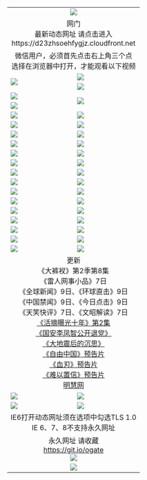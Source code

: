 ﻿<table>
  <tr></tr>
  <tr><td colspan=2 align=center><img src="https://cloud.githubusercontent.com/assets/11880933/13434984/f430fae2-e012-11e5-814f-c2df1e82b247.jpg" /></td></tr>
  <tr><td colspan=2 align=center>网门<br>最新动态网址 请点击进入
<br>https://d23zhsoehfygjz.cloudfront.net
    </td>
  </tr>
  <tr>
    <td colspan=2 align=center>微信用户，必须首先点击右上角三个点<br>选择在浏览器中打开，才能观看以下视频</td>
  </tr>
  <tr>
    <td rowspan=2><a href="https://d23zhsoehfygjz.cloudfront.net/ogUP.aspx?name=11DKC.mp4&count=T:2,2:8,1:16&from=github" target="_blank"><img src="https://d23zhsoehfygjz.cloudfront.net/Up/11DKC1.jpg" /></a></td> 
    <td><div><a href="https://d23zhsoehfygjz.cloudfront.net/ogUP.aspx?name=LRWS.mp4&count=7B:9,6B:44,5A:10,5B:35,4A:14,4B:19,3A:10,3B:26,2A:16,2B:21,1A:23,1B:29&current=7B:9" target="_blank"><img src="https://d23zhsoehfygjz.cloudfront.net/Up/LRWS.jpg" /></a></td>
   </tr>
  <tr>
    <td><a href="https://d23zhsoehfygjz.cloudfront.net/ogNiceVedio.aspx" target="_blank"><img src="https://d23zhsoehfygjz.cloudfront.net/Up/TGKDY.jpg" /></a></td>
  </tr>
  <tr>
    <td><a href="https://d23zhsoehfygjz.cloudfront.net/ogUP.aspx?name=JQR.mp4&count=2" target="_blank"><img src="https://d23zhsoehfygjz.cloudfront.net/Up/JQR.jpg" /></a></td>   
    <td rowspan=2><a href="https://d23zhsoehfygjz.cloudfront.net/ogUP.aspx?name=JP.mp4&count=9" target="_blank"><img src="https://d23zhsoehfygjz.cloudfront.net/Up/JP.jpg" /></td>
  </tr>
  <tr>
    <td><a href="https://d23zhsoehfygjz.cloudfront.net/ogUP.aspx?name=WH.mp4" target="_blank"><img src="https://d23zhsoehfygjz.cloudfront.net/Up/WH.jpg" /></a></td>
  </tr>
  <tr>
    <td><a href="https://d23zhsoehfygjz.cloudfront.net/ogUP.aspx?name=SSZJ.mp4&count=480P:9,S:2" target="_blank"><img src="https://d23zhsoehfygjz.cloudfront.net/Up/SSZJ.jpg" /></a></td>
    <td><a href="https://d23zhsoehfygjz.cloudfront.net/ogUP.aspx?name=ZY.mp4&count=2015:16" target="_blank"><img src="https://d23zhsoehfygjz.cloudfront.net/Up/ZY.jpg" /></a</td>
  </tr>
  <tr>
    <td><a href="https://d23zhsoehfygjz.cloudfront.net/ogUP.aspx?name=XTFY.mp4&count=B:2,A:24" target="_blank"><img src="https://d23zhsoehfygjz.cloudfront.net/Up/XTFY.jpg" /></a></td>
    <td><a href="https://d23zhsoehfygjz.cloudfront.net/ogUP.aspx?name=1XQK.mp4&count=13" target="_blank"><img src="https://d23zhsoehfygjz.cloudfront.net/Up/1XQK.jpg" /></a</td>
  </tr>
  <tr>
    <td><a href="https://d23zhsoehfygjz.cloudfront.net/ogUP.aspx?name=1LYF.mp4&count=2" target="_blank"><img src="https://d23zhsoehfygjz.cloudfront.net/Up/1LYF0.jpg" /></a></td>
    <td><a href="https://d23zhsoehfygjz.cloudfront.net/ogUP.aspx?name=1ZGC.mp4&count=6" target="_blank"><img src="https://d23zhsoehfygjz.cloudfront.net/Up/1ZGC0.jpg" /></a></td>
  </tr>
  <tr>
    <td><a href="https://d23zhsoehfygjz.cloudfront.net/ogUP.aspx?name=1ZKM.mp4&count=3&current=3" target="_blank"><img src="https://d23zhsoehfygjz.cloudfront.net/Up/1ZKM0.jpg" /></a></td>  
    <td><a href="https://d23zhsoehfygjz.cloudfront.net/ogUP.aspx?name=1WWY.mp4&count=6&current=6" target="_blank"><img src="https://d23zhsoehfygjz.cloudfront.net/Up/1WWY0.jpg" /></a></td>
  </tr>
  <tr>
    <td><a href="https://d23zhsoehfygjz.cloudfront.net/ogUP.aspx?name=10JGY.mp4&count=3" target="_blank"><img src="https://d23zhsoehfygjz.cloudfront.net/Up/10JGY0.jpg" /></a></td>
    <td><a href="https://d23zhsoehfygjz.cloudfront.net/ogUP.aspx?name=10CYS.mp4&count=2" target="_blank"><img src="https://d23zhsoehfygjz.cloudfront.net/Up/10CYS0.jpg" /></a></td>
  </tr>
  <tr>
    <td><a href="https://d23zhsoehfygjz.cloudfront.net/ogUP.aspx?name=4SQQ.mp4&count=201603:7,201602:20,201601:21&current=201603:7" target="_blank"><img src="https://d23zhsoehfygjz.cloudfront.net/Up/4SQQ0.jpg"/></a></td>
    <td><a href="https://d23zhsoehfygjz.cloudfront.net/ogUP.aspx?name=4SHQ.mp4&count=201603:9,201602:27,201601:28&current=201603:9" target="_blank"><img src="https://d23zhsoehfygjz.cloudfront.net/Up/4SHQ0.jpg"/></a></td>
  </tr>
  <tr>
    <td><a href="https://d23zhsoehfygjz.cloudfront.net/ogUP.aspx?name=4SZG.mp4&count=201603:8,201602:21,201601:23&current=201603:8" target="_blank"><img src="https://d23zhsoehfygjz.cloudfront.net/Up/4SZG0.jpg"/></a></td>
    <td><a href="https://d23zhsoehfygjz.cloudfront.net/ogUP.aspx?name=4SDJ.mp4&count=201603A:8,201603B:5,201602A:24,201602B:7,201601A:48,201601B:6&current=201603A:8" target="_blank"><img src="https://d23zhsoehfygjz.cloudfront.net/Up/4SDJ0.jpg"/></a></td>
  </tr>
  <tr>
    <td><a href="https://d23zhsoehfygjz.cloudfront.net/ogUP.aspx?name=4SGX.mp4&count=201603:1&current=201603:1" target="_blank"><img src="https://d23zhsoehfygjz.cloudfront.net/Up/4SGX0.jpg"/></a></td>
    <td><a href="https://d23zhsoehfygjz.cloudfront.net/ogUP.aspx?name=4SHD.mp4&count=201603:3&current=201603:1" target="_blank"><img src="https://d23zhsoehfygjz.cloudfront.net/Up/4SHD0.jpg"/></a></td>
  </tr>
  <tr>
    <td><a href="https://d23zhsoehfygjz.cloudfront.net/ogUP.aspx?name=4CTX.mp4&count=201603:2,201602:3,201601:4&current=201603:2" target="_blank"><img src="https://d23zhsoehfygjz.cloudfront.net/Up/4CTX0.jpg"/></a></td>
    <td><a href="https://d23zhsoehfygjz.cloudfront.net/ogUP.aspx?name=4CWZ.mp4&count=201603:1,201602:4,201601:4&current=201603:1" target="_blank"><img src="https://d23zhsoehfygjz.cloudfront.net/Up/4CWZ0.jpg"/></a></td>
  </tr>
  <tr>
    <td><a href="https://d23zhsoehfygjz.cloudfront.net/onUP.aspx?name=https://d2t6x1lwzcff38.cloudfront.net/" target="_blank"><img src="https://d23zhsoehfygjz.cloudfront.net/Up/0DTW.jpg"/></a></td>
    <td><a href="https://d23zhsoehfygjz.cloudfront.net/onUP.aspx?name=https://d240ns8up8earz.cloudfront.net/acenter/" target="_blank"><img src="https://d23zhsoehfygjz.cloudfront.net/Up/0TDW.jpg" /></a></td>
  </tr>
  <tr>
    <td><a href="https://d23zhsoehfygjz.cloudfront.net/onUP.aspx?name=https://d4508d6vomz2p.cloudfront.net/gb/nsc413.htm" target="_blank"><img src="https://d23zhsoehfygjz.cloudfront.net/Up/0DJY.jpg" /></a></td>
    <td><a href="https://d23zhsoehfygjz.cloudfront.net/onUP.aspx?name=https://d3bxwq7vzudb5l.cloudfront.net/xtr/gb/prog204.html" target="_blank"><img src="https://d23zhsoehfygjz.cloudfront.net/Up/0XTR.jpg" /></a></td>
  </tr>
  <tr>
    <td><a href="https://d23zhsoehfygjz.cloudfront.net/onUP.aspx?name=https://d3aj00iefsmfgc.cloudfront.net/" target="_blank"><img src="https://d23zhsoehfygjz.cloudfront.net/Up/0MHW.jpg" /></a></td>
    <td><a href="https://d23zhsoehfygjz.cloudfront.net/onUP.aspx?name=https://d1lcj91uv80klr.cloudfront.net/" target="_blank"><img src="https://d23zhsoehfygjz.cloudfront.net/Up/0ZJW.jpg" /></a></td>
  </tr>
  <tr>
    <td><a href="https://d23zhsoehfygjz.cloudfront.net/ogUP.aspx?name=0FG.zip" target="_blank"><img src="https://d23zhsoehfygjz.cloudfront.net/Up/0FG.jpg" /></a></td>
    <td><a href="https://d23zhsoehfygjz.cloudfront.net/ogUP.aspx?name=0FGA.apk" target="_blank"><img src="https://d23zhsoehfygjz.cloudfront.net/Up/0FGA.jpg" /></a></td>
  </tr>
  <tr>
    <td><a href="https://d23zhsoehfygjz.cloudfront.net/ogUP.aspx?name=0U.zip" target="_blank"><img src="https://d23zhsoehfygjz.cloudfront.net/Up/0U.jpg" /></a></td>
    <td><a href="https://d23zhsoehfygjz.cloudfront.net/ogUP.aspx?name=0UA.apk" target="_blank"><img src="https://d23zhsoehfygjz.cloudfront.net/Up/0UA.jpg" /></a></td>
  </tr>
  <tr>
    <td><a href="https://d23zhsoehfygjz.cloudfront.net/ogUP.aspx?name=0iPPOTV.zip" target="_blank"><img src="https://d23zhsoehfygjz.cloudfront.net/Up/0iPPOTV.jpg" /></a></td>
    <td><a href="https://d23zhsoehfygjz.cloudfront.net/ogUP.aspx?name=0iNTD.apk" target="_blank"><img src="https://d23zhsoehfygjz.cloudfront.net/Up/0iNTD.jpg" /></a></td>
  </tr>
  <tr>
    <td colspan=2 align=center>更新<br>
      《大裤衩》第2季第8集<br>
      《雷人网事小品》7日<br>
      《全球新闻》9日、《环球直击》9日<br>
      《中国禁闻》9日、《今日点击》9日<br>
      《天笑快评》7日、《文昭解读》7日<br>
      <a href="https://d23zhsoehfygjz.cloudfront.net/ogUP.aspx?name=SSZJ.mp4&count=480P:9,S:2&current=S:2" target="_blank">《活摘曝光十年》第2集</a><br>
      <a href="https://d23zhsoehfygjz.cloudfront.net/ogUP.aspx?name=4LFZ.mp4" target="_blank">《国安李凤智公开退党》</a><br>
      <a href="https://d23zhsoehfygjz.cloudfront.net/ogUP.aspx?name=4DDZHDCS.mp4" target="_blank">《大地震后的沉思》</a><br>
      <a href="https://d23zhsoehfygjz.cloudfront.net/ogUP.aspx?name=11ZYZG0.mp4" target="_blank">《自由中国》预告片</a><br>
      <a href="https://d23zhsoehfygjz.cloudfront.net/ogUP.aspx?name=11XR.mp4" target="_blank">《血刃》预告片</a><br>
      <a href="https://d23zhsoehfygjz.cloudfront.net/ogUP.aspx?name=11NYZX.mp4&count=2" target="_blank">《难以置信》预告片</a><br>
      <a href="https://d23zhsoehfygjz.cloudfront.net/onUP.aspx?name=https://www.minghui.org/" target="_blank">明慧网</a></td>
    </td>
  </tr>
  <tr>
    <td><a href="https://d23zhsoehfygjz.cloudfront.net/ogNice.aspx" target="_blank"><img src="https://d23zhsoehfygjz.cloudfront.net/Up/0WCYY.jpg" /></a></td>
    <td><a href="https://d23zhsoehfygjz.cloudfront.net/onCO.aspx?ob=600%E4%BA%8B%E7%89%A9&op=%E5%A2%9E%E5%88%A0%E6%94%B9&args=WH1~%23%E7%B1%BB%E5%9E%8B6%E6%96%B0%E9%97%BB%7c%23%E7%B1%BB%E5%9E%8B6%E8%AF%84%E8%AE%BA&mode=" target="_blank"><img src="https://d23zhsoehfygjz.cloudfront.net/Up/0WZTT.jpg" /></a></td> 
  </tr>
  <tr>
    <td><a href="https://d23zhsoehfygjz.cloudfront.net/ogDY.aspx" target="_blank"><img src="https://d23zhsoehfygjz.cloudfront.net/Up/0FK.jpg" /></a></td>
    <td><a href="https://d23zhsoehfygjz.cloudfront.net/ogST.aspx" target="_blank"><img src="https://d23zhsoehfygjz.cloudfront.net/Up/0ST.jpg" /></a></td> 
  </tr>
  <tr>
    <td colspan=2 align=center>IE6打开动态网址须在选项中勾选TLS 1.0<br/>IE 6、7、8不支持永久网址<br/>
      <!--微信可扫描以下临时二维码<br/>https://bit.ly/1mBQHW8<br/><a href="https://d23zhsoehfygjz.cloudfront.net/Up/0WMGDL3.png" target="_blank"><img src="https://d23zhsoehfygjz.cloudfront.net/Up/0WMGD3.png"/></a><br-->
  </tr>
  <tr>
    <td colspan=2 align=center>永久网址 请收藏<br/><a href="https://git.io/ogate" target="_blank">https://git.io/ogate</a><br/><a href="https://d23zhsoehfygjz.cloudfront.net/Up/0WMGDL2.png" target="_blank"><img src="https://d23zhsoehfygjz.cloudfront.net/Up/0WMGD2.png"/></a></td>
  </tr>
  <tr>
    <td colspan=2 align=center><a href="https://d23zhsoehfygjz.cloudfront.net/ogUP.aspx?name=0oGate.apk" target="_blank"><img src="https://d23zhsoehfygjz.cloudfront.net/Up/0WMAZ.jpg" /></a></td>
  </tr>
  <!--tr>
    <td colspan=2 align=center>可能失效的动态网址
    </td>
  </tr-->
</table>
